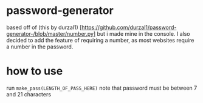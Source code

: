 # password-generator

based off of (this by durzal1) [https://github.com/durzal1/password-generator-/blob/master/number.py]
but i made mine in the console. I also decided to add the feature of requiring a number, as most websites require a number in the password.

# how to use
run ``` make_pass(LENGTH_OF_PASS_HERE) ```
note that password must be between 7 and 21 characters
